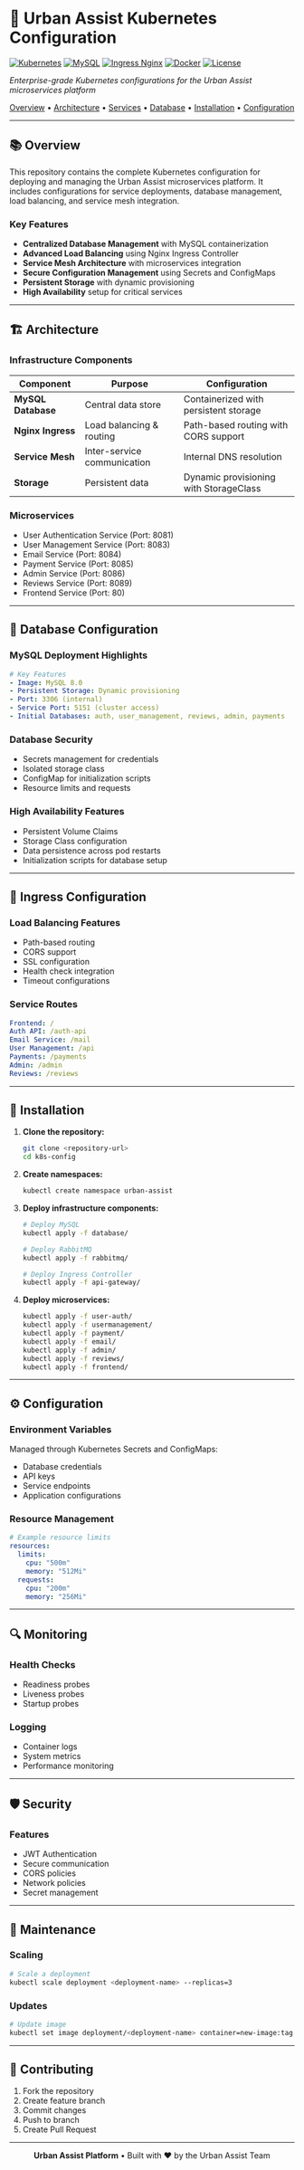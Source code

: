 # <div align="center">

# 🚀 Urban Assist Kubernetes Configuration

[![Kubernetes](https://img.shields.io/badge/Kubernetes-v1.25+-326CE5?logo=kubernetes&logoColor=white)](https://kubernetes.io/)
[![MySQL](https://img.shields.io/badge/MySQL-8.0-4479A1?logo=mysql&logoColor=white)](https://www.mysql.com/)
[![Ingress Nginx](https://img.shields.io/badge/Ingress-Nginx-009639?logo=nginx&logoColor=white)](https://kubernetes.github.io/ingress-nginx/)
[![Docker](https://img.shields.io/badge/Docker-20.10+-2496ED?logo=docker&logoColor=white)](https://www.docker.com/)
[![License](https://img.shields.io/badge/license-MIT-blue.svg)](LICENSE)

*Enterprise-grade Kubernetes configurations for the Urban Assist microservices platform*

[Overview](#-overview) •
[Architecture](#-architecture) •
[Services](#-services) •
[Database](#-database) •
[Installation](#-installation) •
[Configuration](#-configuration)

</div>

---

## 📚 Overview

This repository contains the complete Kubernetes configuration for deploying and managing the Urban Assist microservices platform. It includes configurations for service deployments, database management, load balancing, and service mesh integration.

### Key Features

- **Centralized Database Management** with MySQL containerization
- **Advanced Load Balancing** using Nginx Ingress Controller
- **Service Mesh Architecture** with microservices integration
- **Secure Configuration Management** using Secrets and ConfigMaps
- **Persistent Storage** with dynamic provisioning
- **High Availability** setup for critical services

---

## 🏗 Architecture

### Infrastructure Components

| Component | Purpose | Configuration |
|-----------|---------|---------------|
| **MySQL Database** | Central data store | Containerized with persistent storage |
| **Nginx Ingress** | Load balancing & routing | Path-based routing with CORS support |
| **Service Mesh** | Inter-service communication | Internal DNS resolution |
| **Storage** | Persistent data | Dynamic provisioning with StorageClass |

### Microservices

- User Authentication Service (Port: 8081)
- User Management Service (Port: 8083)
- Email Service (Port: 8084)
- Payment Service (Port: 8085)
- Admin Service (Port: 8086)
- Reviews Service (Port: 8089)
- Frontend Service (Port: 80)

---

## 💾 Database Configuration

### MySQL Deployment Highlights

```yaml
# Key Features
- Image: MySQL 8.0
- Persistent Storage: Dynamic provisioning
- Port: 3306 (internal)
- Service Port: 5151 (cluster access)
- Initial Databases: auth, user_management, reviews, admin, payments
```

### Database Security

- Secrets management for credentials
- Isolated storage class
- ConfigMap for initialization scripts
- Resource limits and requests

### High Availability Features

- Persistent Volume Claims
- Storage Class configuration
- Data persistence across pod restarts
- Initialization scripts for database setup

---

## 🔀 Ingress Configuration

### Load Balancing Features

- Path-based routing
- CORS support
- SSL configuration
- Health check integration
- Timeout configurations

### Service Routes

```yaml
Frontend: /
Auth API: /auth-api
Email Service: /mail
User Management: /api
Payments: /payments
Admin: /admin
Reviews: /reviews
```

---

## 🚀 Installation

1. **Clone the repository:**
   ```bash
   git clone <repository-url>
   cd k8s-config
   ```

2. **Create namespaces:**
   ```bash
   kubectl create namespace urban-assist
   ```

3. **Deploy infrastructure components:**
   ```bash
   # Deploy MySQL
   kubectl apply -f database/

   # Deploy RabbitMQ
   kubectl apply -f rabbitmq/

   # Deploy Ingress Controller
   kubectl apply -f api-gateway/
   ```

4. **Deploy microservices:**
   ```bash
   kubectl apply -f user-auth/
   kubectl apply -f usermanagement/
   kubectl apply -f payment/
   kubectl apply -f email/
   kubectl apply -f admin/
   kubectl apply -f reviews/
   kubectl apply -f frontend/
   ```

---

## ⚙️ Configuration

### Environment Variables

Managed through Kubernetes Secrets and ConfigMaps:

- Database credentials
- API keys
- Service endpoints
- Application configurations

### Resource Management

```yaml
# Example resource limits
resources:
  limits:
    cpu: "500m"
    memory: "512Mi"
  requests:
    cpu: "200m"
    memory: "256Mi"
```

---

## 🔍 Monitoring

### Health Checks

- Readiness probes
- Liveness probes
- Startup probes

### Logging

- Container logs
- System metrics
- Performance monitoring

---

## 🛡 Security

### Features

- JWT Authentication
- Secure communication
- CORS policies
- Network policies
- Secret management

---

## 🔧 Maintenance

### Scaling

```bash
# Scale a deployment
kubectl scale deployment <deployment-name> --replicas=3
```

### Updates

```bash
# Update image
kubectl set image deployment/<deployment-name> container=new-image:tag
```

---

## 📝 Contributing

1. Fork the repository
2. Create feature branch
3. Commit changes
4. Push to branch
5. Create Pull Request

---

<div align="center">

**Urban Assist Platform** • Built with ❤️ by the Urban Assist Team

</div>
